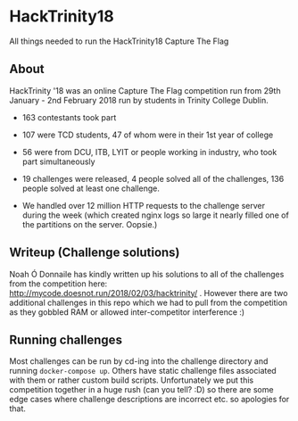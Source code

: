 # HackTrinity18
All things needed to run the HackTrinity18 Capture The Flag

## About
HackTrinity '18 was an online Capture The Flag competition run from 29th January - 2nd February 2018 run by students in Trinity College Dublin.

- 163 contestants took part

- 107 were TCD students, 47 of whom were in their 1st year of college

- 56 were from DCU, ITB, LYIT or people working in industry, who took part simultaneously

- 19 challenges were released, 4 people solved all of the challenges, 136 people solved at least one challenge.

- We handled over 12 million HTTP requests to the challenge server during the week (which created nginx logs so large it nearly filled one of the partitions on the server. Oopsie.)

## Writeup (Challenge solutions)
Noah Ó Donnaile has kindly written up his solutions to all of the challenges from the competition here: http://mycode.doesnot.run/2018/02/03/hacktrinity/ . However there are two additional challenges in this repo which we had to pull from the competition as they gobbled RAM or allowed inter-competitor interference :)

## Running challenges
Most challenges can be run by cd-ing into the challenge directory and running `docker-compose up`. Others have static challenge files associated with them or rather custom build scripts. Unfortunately we put this competition together in a huge rush (can you tell? :D) so there are some edge cases where challenge descriptions are incorrect etc. so apologies for that.
